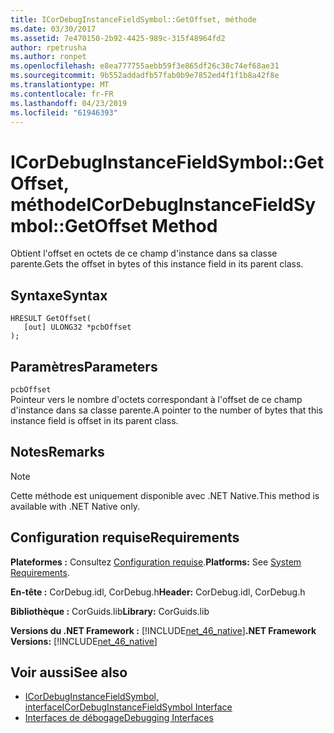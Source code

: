 ```yaml
---
title: ICorDebugInstanceFieldSymbol::GetOffset, méthode
ms.date: 03/30/2017
ms.assetid: 7e470150-2b92-4425-989c-315f48964fd2
author: rpetrusha
ms.author: ronpet
ms.openlocfilehash: e8ea777755aebb59f3e865df26c38c74ef68ae31
ms.sourcegitcommit: 9b552addadfb57fab0b9e7852ed4f1f1b8a42f8e
ms.translationtype: MT
ms.contentlocale: fr-FR
ms.lasthandoff: 04/23/2019
ms.locfileid: "61946393"
---
```

# <a name="icordebuginstancefieldsymbolgetoffset-method"></a><span data-ttu-id="55a24-102">ICorDebugInstanceFieldSymbol::GetOffset, méthode</span><span class="sxs-lookup"><span data-stu-id="55a24-102">ICorDebugInstanceFieldSymbol::GetOffset Method</span></span>
<span data-ttu-id="55a24-103">Obtient l'offset en octets de ce champ d'instance dans sa classe parente.</span><span class="sxs-lookup"><span data-stu-id="55a24-103">Gets the offset in bytes of this instance field in its parent class.</span></span>  
  
## <a name="syntax"></a><span data-ttu-id="55a24-104">Syntaxe</span><span class="sxs-lookup"><span data-stu-id="55a24-104">Syntax</span></span>  
  
```  
HRESULT GetOffset(  
   [out] ULONG32 *pcbOffset  
);  
```  
  
## <a name="parameters"></a><span data-ttu-id="55a24-105">Paramètres</span><span class="sxs-lookup"><span data-stu-id="55a24-105">Parameters</span></span>  
 `pcbOffset`  
 <span data-ttu-id="55a24-106">Pointeur vers le nombre d'octets correspondant à l'offset de ce champ d'instance dans sa classe parente.</span><span class="sxs-lookup"><span data-stu-id="55a24-106">A pointer to the number of bytes that this instance field is offset in its parent class.</span></span>  
  
## <a name="remarks"></a><span data-ttu-id="55a24-107">Notes</span><span class="sxs-lookup"><span data-stu-id="55a24-107">Remarks</span></span>  
  
> [!NOTE]
>  <span data-ttu-id="55a24-108">Cette méthode est uniquement disponible avec .NET Native.</span><span class="sxs-lookup"><span data-stu-id="55a24-108">This method is available with .NET Native only.</span></span>  
  
## <a name="requirements"></a><span data-ttu-id="55a24-109">Configuration requise</span><span class="sxs-lookup"><span data-stu-id="55a24-109">Requirements</span></span>  
 <span data-ttu-id="55a24-110">**Plateformes :** Consultez [Configuration requise](../../../../docs/framework/get-started/system-requirements.md).</span><span class="sxs-lookup"><span data-stu-id="55a24-110">**Platforms:** See [System Requirements](../../../../docs/framework/get-started/system-requirements.md).</span></span>  
  
 <span data-ttu-id="55a24-111">**En-tête :** CorDebug.idl, CorDebug.h</span><span class="sxs-lookup"><span data-stu-id="55a24-111">**Header:** CorDebug.idl, CorDebug.h</span></span>  
  
 <span data-ttu-id="55a24-112">**Bibliothèque :** CorGuids.lib</span><span class="sxs-lookup"><span data-stu-id="55a24-112">**Library:** CorGuids.lib</span></span>  
  
 <span data-ttu-id="55a24-113">**Versions du .NET Framework :** [!INCLUDE[net_46_native](../../../../includes/net-46-native-md.md)]</span><span class="sxs-lookup"><span data-stu-id="55a24-113">**.NET Framework Versions:** [!INCLUDE[net_46_native](../../../../includes/net-46-native-md.md)]</span></span>  
  
## <a name="see-also"></a><span data-ttu-id="55a24-114">Voir aussi</span><span class="sxs-lookup"><span data-stu-id="55a24-114">See also</span></span>

- [<span data-ttu-id="55a24-115">ICorDebugInstanceFieldSymbol, interface</span><span class="sxs-lookup"><span data-stu-id="55a24-115">ICorDebugInstanceFieldSymbol Interface</span></span>](../../../../docs/framework/unmanaged-api/debugging/icordebuginstancefieldsymbol-interface.md)
- [<span data-ttu-id="55a24-116">Interfaces de débogage</span><span class="sxs-lookup"><span data-stu-id="55a24-116">Debugging Interfaces</span></span>](../../../../docs/framework/unmanaged-api/debugging/debugging-interfaces.md)
